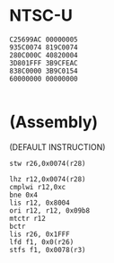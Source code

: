 # NTSC-U
```
C25699AC 00000005
935C0074 819C0074
280C000C 40820004
3D801FFF 3B9CFEAC
838C0000 3B9C0154
60000000 00000000


```

# (Assembly)
(DEFAULT INSTRUCTION)
```
stw r26,0x0074(r28) 
```
```
lhz r12,0x0074(r28)
cmplwi r12,0xc
bne 0x4
lis r12, 0x8004
ori r12, r12, 0x09b8
mtctr r12
bctr 
lis r26, 0x1FFF
lfd f1, 0x0(r26)
stfs f1, 0x0078(r3)
```
